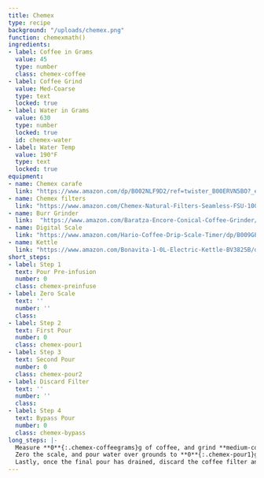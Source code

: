 ```yaml
---
title: Chemex
type: recipe
background: "/uploads/chemex.png"
function: chemexmath()
ingredients:
- label: Coffee in Grams
  value: 45
  type: number
  class: chemex-coffee
- label: Coffee Grind
  value: Med-Coarse
  type: text
  locked: true
- label: Water in Grams
  value: 630
  type: number
  locked: true
  id: chemex-water
- label: Water Temp
  value: 190°F
  type: text
  locked: true
equipment:
- name: Chemex carafe
  link: "https://www.amazon.com/dp/B002NLF9D2/ref=twister_B00ERVN5BO?_encoding=UTF8&psc=1"
- name: Chemex filters
  link: "https://www.amazon.com/Chemex-Natural-Filters-Seamless-FSU-100/dp/B017OFOP68/ref=sr_1_1?s=home-garden&dd=9EHnhMNmA3xY1_hZICv78A%2C%2C&ddc_refnmnt=pfod&ie=UTF8&qid=1516332985&sr=1-1&keywords=chemex+filters&refinements=p_97%3A11292772011"
- name: Burr Grinder
  link:  "https://www.amazon.com/Baratza-Encore-Conical-Coffee-Grinder/dp/B007F183LK/ref=sr_1_2_sspa?s=home-garden&ie=UTF8&qid=1516333031&sr=1-2-spons&keywords=baratza+burr+grinder&psc=1"
- name: Digital Scale
  link: "https://www.amazon.com/Hario-Coffee-Drip-Scale-Timer/dp/B009GPJMOU/ref=pd_sim_79_7?_encoding=UTF8&pd_rd_i=B009GPJMOU&pd_rd_r=6EDS0M09SHYCMHZG0VKS&pd_rd_w=ZjxhR&pd_rd_wg=rMMrE&psc=1&refRID=6EDS0M09SHYCMHZG0VKS"
- name: Kettle
  link: "https://www.amazon.com/Bonavita-1-0L-Electric-Kettle-BV3825B/dp/B005YR0GDA/ref=sr_1_3?s=home-garden&ie=UTF8&qid=1516333092&sr=1-3&keywords=bona+vita+kettle"
short_steps:
- label: Step 1
  text: Pour Pre-infusion
  number: 0
  class: chemex-preinfuse
- label: Zero Scale
  text: ''
  number: ''
  class:
- label: Step 2
  text: First Pour
  number: 0
  class: chemex-pour1
- label: Step 3
  text: Second Pour
  number: 0
  class: chemex-pour2
- label: Discard Filter
  text: ''
  number: ''
  class:
- label: Step 4
  text: Bypass Pour
  number: 0
  class: chemex-bypass
long_steps: |-
  Measure **0**{:.chemex-coffeegrams}g of coffee, and grind **medium-coarse**. Bring **0**{:.chemex-water}g of water to a boil (or 190°f). Rinse filter, place grounds in top of chemex and pour a preinfusion of **0**{:.chemex-water}g. Wait 15-30 seconds.
  Zero the scale, and pour water over grounds to **0**{:.chemex-pour1}g in a circlular motion. Once the previous pour has drained, continue pouring to **0**{:.chemex-pour2}g.
  Lastly, once the final pour has drained, discard the coffee filter and add a **0**{:.chemex-bypass}g bypass pour directly into the brewed coffee.
---
```


